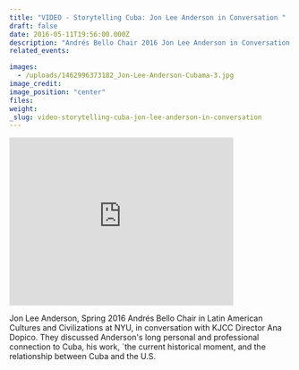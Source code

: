 ```yaml
---
title: "VIDEO - Storytelling Cuba: Jon Lee Anderson in Conversation "
draft: false
date: 2016-05-11T19:56:00.000Z
description: "Andrés Bello Chair 2016 Jon Lee Anderson in Conversation with KJCC Director Ana Dopico"
related_events:

images:
  - /uploads/1462996373182_Jon-Lee-Anderson-Cubama-3.jpg
image_credit:
image_position: "center"
files:
weight:
_slug: video-storytelling-cuba-jon-lee-anderson-in-conversation
---
```


<iframe id="kaltura_player" src="https://cdnapisec.kaltura.com/p/1674401/sp/167440100/embedIframeJs/uiconf_id/23435151/partner_id/1674401?iframeembed=true&amp;playerId=kaltura_player&amp;entry_id=1_llxuj242&amp;flashvars[akamaiHD.loadingPolicy]=preInitialize&amp;flashvars[akamaiHD.asyncInit]=true&amp;flashvars[twoPhaseManifest]=true&amp;flashvars[streamerType]=hdnetworkmanifest&amp;flashvars[localizationCode]=en&amp;flashvars[leadWithHTML5]=true&amp;flashvars[sideBarContainer.plugin]=true&amp;flashvars[sideBarContainer.position]=left&amp;flashvars[sideBarContainer.clickToClose]=true&amp;flashvars[chapters.plugin]=true&amp;flashvars[chapters.layout]=vertical&amp;flashvars[chapters.thumbnailRotator]=false&amp;flashvars[streamSelector.plugin]=true&amp;flashvars[EmbedPlayer.SpinnerTarget]=videoHolder&amp;flashvars[dualScreen.plugin]=true&amp;flashvars[LeadWithHLSOnFlash]=true&amp;&amp;wid=1_uel2lrzq" width="400" height="300" allowfullscreen="" webkitallowfullscreen="" mozallowfullscreen="" frameborder="0"></iframe>

Jon Lee Anderson, Spring 2016 Andrés Bello Chair in Latin American Cultures and Civilizations at NYU, in conversation with KJCC Director Ana Dopico. They discussed Anderson's long personal and professional connection to Cuba, his work, `the current historical moment, and the relationship between Cuba and the U.S.

